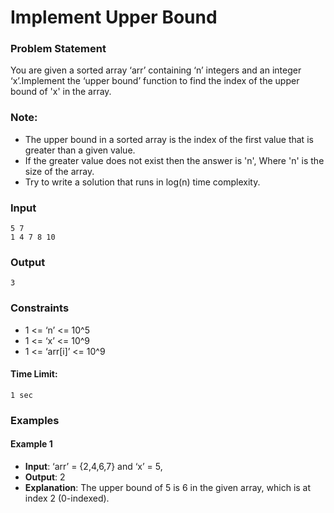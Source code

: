 # Implement Upper Bound

### Problem Statement
You are given a sorted array ‘arr’ containing ‘n’ integers and an integer ‘x’.Implement the ‘upper bound’ function to find the index of the upper bound of 'x' in the array.

### Note:
- The upper bound in a sorted array is the index of the first value that is greater than a given value. 
- If the greater value does not exist then the answer is 'n', Where 'n' is the size of the array.
- Try to write a solution that runs in log(n) time complexity.


### Input

    5 7
    1 4 7 8 10

### Output

    3

### Constraints
- 1 <= ‘n’ <= 10^5
- 1 <= ‘x’ <= 10^9
- 1 <= ‘arr[i]’ <= 10^9

#### Time Limit: 
    1 sec

### Examples

#### Example 1
- **Input**: ‘arr’ = {2,4,6,7} and ‘x’ = 5,
- **Output**: 2
- **Explanation**: The upper bound of 5 is 6 in the given array, which is at index 2 (0-indexed).
